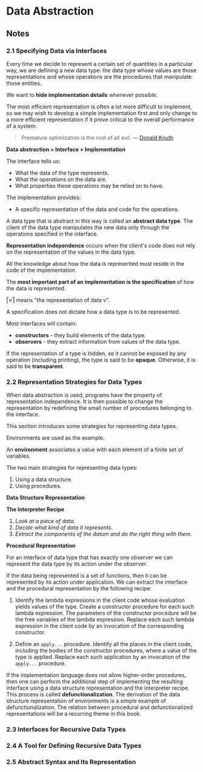 # Data Abstraction

## Notes

### 2.1 Specifying Data via Interfaces

Every time we decide to represent a certain set of quantities in a particular
way, we are defining a new data type: the data type whose values are those
representations and whose operations are the procedures that manipulate those
entities.

We want to **hide implementation details** whenever possible.

The most efficient representation is often a lot more difficult to implement,
so we may wish to develop a simple implementation first and only change to a
more efficient representation if it prove critical to the overall performance
of a system.

> Premature optimization is the root of all evil. &mdash;
[Donald Knuth](http://wiki.c2.com/?PrematureOptimization)

**Data abstraction = Interface + Implementation**

The interface tells us:

- What the data of the type represents.
- What the operations on the data are.
- What properties these operations may be relied on to have.

The implementation provides:

- A specific representation of the data and code for the operations.

A data type that is abstract in this way is called an **abstract data type**.
The client of the data type manipulates the new data only through the operations
specified in the interface.

**Representation independence** occurs when the client's code does not rely on
the representation of the values in the data type.

All the knowledge about how the data is represented must reside in the code of
the implementation.

The **most important part of an implementation is the specification** of how the
data is represented.

⎡v⎤ means "the representation of data v".

A specification does not dictate how a data type is to be represented.

Most interfaces will contain:

- **constructors** - they build elements of the data type.
- **observers** - they extract information from values of the data type.

If the representation of a type is hidden, so it cannot be exposed by any
operation (including printing), the type is said to be **opaque**. Otherwise,
it is said to be **transparent**.

### 2.2 Representation Strategies for Data Types

When data abstraction is used, programs have the property of representation
independence. It is then possible to change the representation by redefining
the small number of procedures belonging to the interface.

This section introduces some strategies for representing data types.

Environments are used as the example.

An **environment** associates a value with each element of a finite set of
variables.

The two main strategies for representing data types:

1. Using a data structure.
2. Using procedures.

**Data Structure Representation**

**The Interpreter Recipe**

1. *Look at a piece of data.*
2. *Decide what kind of data it represents.*
3. *Extract the components of the datum and do the right thing with them.*

**Procedural Representation**

For an interface of data type that has exactly one observer we can represent
the data type by its action under the observer.

If the data being represented is a set of functions, then it can be represented
by its action under application. We can extract the interface and the procedural
representation by the following recipe:

1. Identify the lambda expressions in the client code whose evaluation yields
values of the type. Create a constructor procedure for each such lambda
expression. The parameters of the constructor procedure will be the free
variables of the lambda expression. Replace each such lambda expression in the
client code by an invocation of the corresponding constructor.

2. Define an `apply...` procedure. Identify all the places in the client code,
including the bodies of the constructor procedures, where a value of the type is
applied. Replace each such application by an invocation of the `apply...`
procedure.

If the implementation language does not allow higher-order procedures, then one
can perform the additional step of implementing the resulting interface using a
data structure representation and the interpreter recipe. This process is called
**defunctionalization**. The derivation of the data structure representation of
environments is a simple example of defunctionalization. The relation between
procedural and defunctionalized representations will be a recurring theme in
this book.

### 2.3 Interfaces for Recursive Data Types
### 2.4 A Tool for Defining Recursive Data Types
### 2.5 Abstract Syntax and Its Representation
